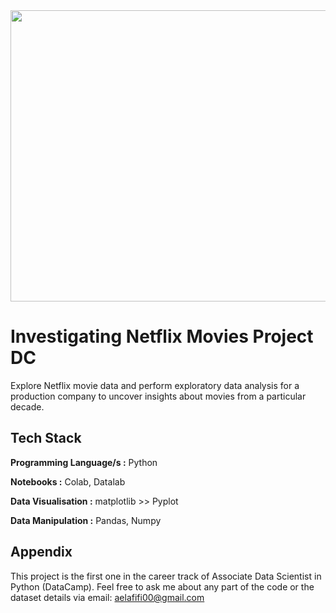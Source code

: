                            
<img src="https://miro.medium.com/v2/resize:fit:2000/0*ohoJM_4muwfaHIA9" width="600" height="466">
 

# Investigating Netflix Movies Project DC


Explore Netflix movie data and perform exploratory data analysis for a production company to uncover insights about movies from a particular decade.



## Tech Stack

**Programming Language/s :** Python

**Notebooks :** Colab, Datalab

**Data Visualisation :** matplotlib >> Pyplot

**Data Manipulation :** Pandas, Numpy


## Appendix
This project is the first one in the career track of Associate Data Scientist in Python (DataCamp).
Feel free to ask me about any part of the code or the dataset details via email: aelafifi00@gmail.com

